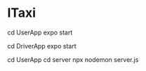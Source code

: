 # ITaxi

cd UserApp
expo start

cd DriverApp
expo start

cd UserApp
cd server
npx nodemon server.js
